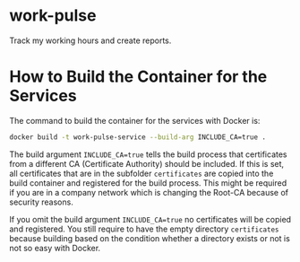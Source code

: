# work-pulse
Track my working hours and create reports.

# How to Build the Container for the Services

The command to build the container for the services with Docker is:

```sh
docker build -t work-pulse-service --build-arg INCLUDE_CA=true .
```

The build argument `INCLUDE_CA=true` tells the build process that certificates from a different CA (Certificate
Authority) should be included. If this is set, all certificates that are in the subfolder `certificates` are copied into
the build container and registered for the build process. This might be required if you are in a company network which
is changing the Root-CA because of security reasons.

If you omit the build argument `INCLUDE_CA=true` no certificates will be copied and registered. You still require to
have the empty directory `certificates` because building based on the condition whether a directory exists or not is not
so easy with Docker.
